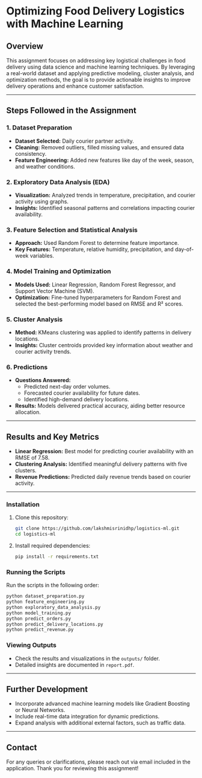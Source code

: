 # Optimizing Food Delivery Logistics with Machine Learning

## Overview
This assignment focuses on addressing key logistical challenges in food delivery using data science and machine learning techniques. By leveraging a real-world dataset and applying predictive modeling, cluster analysis, and optimization methods, the goal is to provide actionable insights to improve delivery operations and enhance customer satisfaction.

---

## Steps Followed in the Assignment

### 1. Dataset Preparation
- **Dataset Selected:** Daily courier partner activity.
- **Cleaning:** Removed outliers, filled missing values, and ensured data consistency.
- **Feature Engineering:** Added new features like day of the week, season, and weather conditions.

### 2. Exploratory Data Analysis (EDA)
- **Visualization:** Analyzed trends in temperature, precipitation, and courier activity using graphs.
- **Insights:** Identified seasonal patterns and correlations impacting courier availability.

### 3. Feature Selection and Statistical Analysis
- **Approach:** Used Random Forest to determine feature importance.
- **Key Features:** Temperature, relative humidity, precipitation, and day-of-week variables.

### 4. Model Training and Optimization
- **Models Used:** Linear Regression, Random Forest Regressor, and Support Vector Machine (SVM).
- **Optimization:** Fine-tuned hyperparameters for Random Forest and selected the best-performing model based on RMSE and R² scores.

### 5. Cluster Analysis
- **Method:** KMeans clustering was applied to identify patterns in delivery locations.
- **Insights:** Cluster centroids provided key information about weather and courier activity trends.

### 6. Predictions
- **Questions Answered:**
  - Predicted next-day order volumes.
  - Forecasted courier availability for future dates.
  - Identified high-demand delivery locations.
- **Results:** Models delivered practical accuracy, aiding better resource allocation.

---

## Results and Key Metrics
- **Linear Regression:** Best model for predicting courier availability with an RMSE of 7.58.
- **Clustering Analysis:** Identified meaningful delivery patterns with five clusters.
- **Revenue Predictions:** Predicted daily revenue trends based on courier activity.

---

### Installation
1. Clone this repository:
   ```bash
   git clone https://github.com/lakshmisrinidhp/logistics-ml.git
   cd logistics-ml
   ```
2. Install required dependencies:
   ```bash
   pip install -r requirements.txt
   ```

### Running the Scripts
Run the scripts in the following order:
```bash
python dataset_preparation.py
python feature_engineering.py
python exploratory_data_analysis.py
python model_training.py
python predict_orders.py
python predict_delivery_locations.py
python predict_revenue.py
```

### Viewing Outputs
- Check the results and visualizations in the `outputs/` folder.
- Detailed insights are documented in `report.pdf`.

---

## Further Development
- Incorporate advanced machine learning models like Gradient Boosting or Neural Networks.
- Include real-time data integration for dynamic predictions.
- Expand analysis with additional external factors, such as traffic data.

---

## Contact
For any queries or clarifications, please reach out via email included in the application. Thank you for reviewing this assignment!
